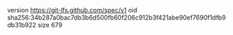 version https://git-lfs.github.com/spec/v1
oid sha256:34b287a0bac7db3b6d500fb60f206c912b3f421abe90ef7690f1dfb9db31b922
size 679
